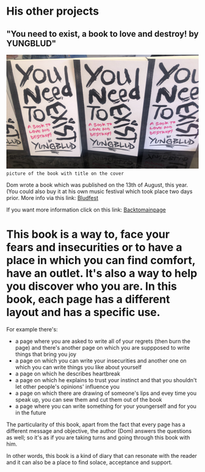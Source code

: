 # His other projects 
## "You need to exist, a book to love and destroy! by YUNGBLUD" 
  
![Alt text](../pic/photo.jpg) `picture of the book with title on the cover`  

Dom wrote a book which was published on the 13th of August, this year. (You could also buy it at his own music festival which took place two days prior. More info via this link: [Bludfest](../dossier/secondpage.md)

If you want more information click on this link: [Backtomainpage](../index.md)  

This book is a way to, face your fears and insecurities or to have a place in which you can find comfort, have an outlet. It's also a way to help you discover who you are. In this book, each page has a different layout and has a specific use.  
==================================================================== 

For example there's: 
* a page where you are asked to write all of your regrets (then burn the page) and there's another page on which you are suppposed to write things that bring you joy
* a page on which you can write your insecurities and another one on which you can write things you like about yourself
* a page on which he describes heartbreak
* a page on which he explains to trust your instinct and that you shouldn't let other people's opinions' influence you
* a page on which there are drawing of someone's lips and evey time you speak up, you can sew them and cut them out of the book
* a page where you can write something for your youngerself and for you in the future  

The particularity of this book, apart from the fact that every page has a different message and objective, the author (Dom) answers the questions as well; so it's as if you are taking turns and going through this book with him.  

In other words, this book is a kind of diary that can resonate with the reader and it can also be a place to find solace, acceptance and support. 

